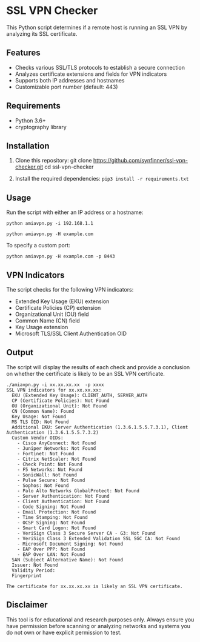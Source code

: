 # SSL VPN Checker

This Python script determines if a remote host is running an SSL VPN by analyzing its SSL certificate.

## Features

- Checks various SSL/TLS protocols to establish a secure connection
- Analyzes certificate extensions and fields for VPN indicators
- Supports both IP addresses and hostnames
- Customizable port number (default: 443)

## Requirements

- Python 3.6+
- cryptography library

## Installation

1. Clone this repository:
   git clone https://github.com/synfinner/ssl-vpn-checker.git
   cd ssl-vpn-checker

2. Install the required dependencies:
   `pip3 install -r requirements.txt`

## Usage

Run the script with either an IP address or a hostname:

`python amiavpn.py -i 192.168.1.1`

`python amiavpn.py -H example.com`

To specify a custom port:

`python amiavpn.py -H example.com -p 8443`

## VPN Indicators

The script checks for the following VPN indicators:

- Extended Key Usage (EKU) extension
- Certificate Policies (CP) extension
- Organizational Unit (OU) field
- Common Name (CN) field
- Key Usage extension
- Microsoft TLS/SSL Client Authentication OID

## Output

The script will display the results of each check and provide a conclusion on whether the certificate is likely to be an SSL VPN certificate.

```
./amiavpn.py -i xx.xx.xx.xx  -p xxxx
SSL VPN indicators for xx.xx.xx.xx:
  EKU (Extended Key Usage): CLIENT_AUTH, SERVER_AUTH
  CP (Certificate Policies): Not Found
  OU (Organizational Unit): Not Found
  CN (Common Name): Found
  Key Usage: Not Found
  MS TLS OID: Not Found
  Additional EKU: Server Authentication (1.3.6.1.5.5.7.3.1), Client Authentication (1.3.6.1.5.5.7.3.2)
  Custom Vendor OIDs:
    - Cisco AnyConnect: Not Found
    - Juniper Networks: Not Found
    - Fortinet: Not Found
    - Citrix NetScaler: Not Found
    - Check Point: Not Found
    - F5 Networks: Not Found
    - SonicWall: Not Found
    - Pulse Secure: Not Found
    - Sophos: Not Found
    - Palo Alto Networks GlobalProtect: Not Found
    - Server Authentication: Not Found
    - Client Authentication: Not Found
    - Code Signing: Not Found
    - Email Protection: Not Found
    - Time Stamping: Not Found
    - OCSP Signing: Not Found
    - Smart Card Logon: Not Found
    - VeriSign Class 3 Secure Server CA - G3: Not Found
    - VeriSign Class 3 Extended Validation SSL SGC CA: Not Found
    - Microsoft Document Signing: Not Found
    - EAP Over PPP: Not Found
    - EAP Over LAN: Not Found
  SAN (Subject Alternative Name): Not Found
  Issuer: Not Found
  Validity Period: 
  Fingerprint

The certificate for xx.xx.xx.xx is likely an SSL VPN certificate.
```

## Disclaimer

This tool is for educational and research purposes only. Always ensure you have permission before scanning or analyzing networks and systems you do not own or have explicit permission to test.